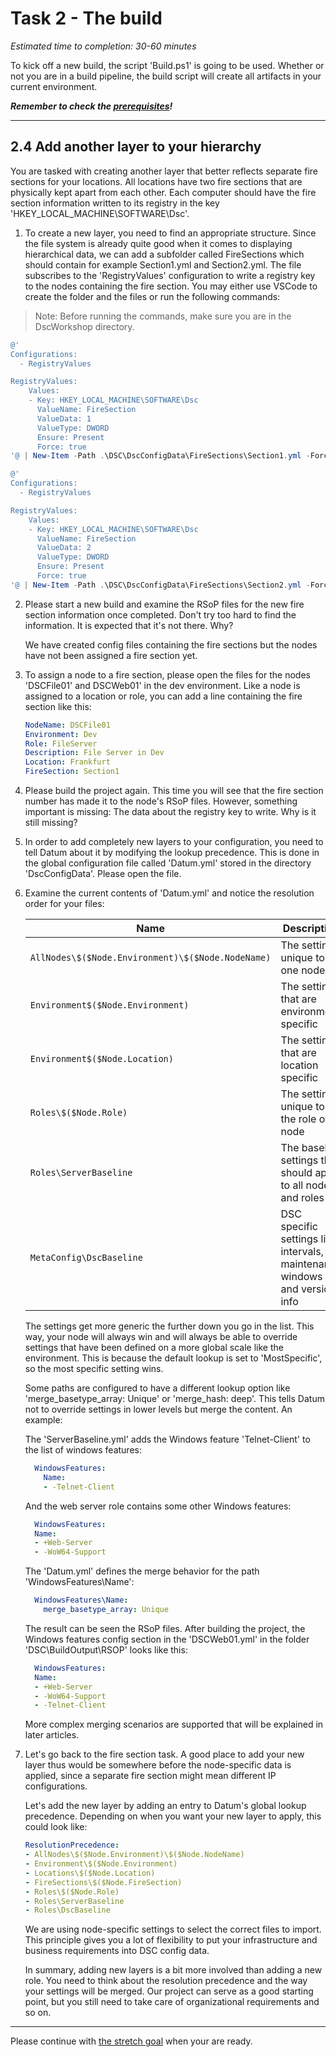# Task 2 - The build

*Estimated time to completion: 30-60 minutes*

To kick off a new build, the script 'Build.ps1' is going to be used. Whether or not you are in a build pipeline, the build script will create all artifacts in your current environment.

***Remember to check the [prerequisites](../CheckPrereq.ps1)!***

---

## 2.4 Add another layer to your hierarchy

You are tasked with creating another layer that better reflects separate fire sections for your locations. All locations have two fire sections that are physically kept apart from each other. Each computer should have the fire section information written to its registry in the key 'HKEY_LOCAL_MACHINE\SOFTWARE\Dsc'.

1. To create a new layer, you need to find an appropriate structure. Since the file system is already quite good when it comes to displaying hierarchical data, we can add a subfolder called FireSections which should contain for example Section1.yml and Section2.yml. The file subscribes to the 'RegistryValues' configuration to write a registry key to the nodes containing the fire section. You may either use VSCode to create the folder and the files or run the following commands:

> Note: Before running the commands, make sure you are in the DscWorkshop directory.

```powershell
@'
Configurations:
  - RegistryValues

RegistryValues:
    Values:
    - Key: HKEY_LOCAL_MACHINE\SOFTWARE\Dsc
      ValueName: FireSection
      ValueData: 1
      ValueType: DWORD
      Ensure: Present
      Force: true
'@ | New-Item -Path .\DSC\DscConfigData\FireSections\Section1.yml -Force

@'
Configurations:
  - RegistryValues

RegistryValues:
    Values:
    - Key: HKEY_LOCAL_MACHINE\SOFTWARE\Dsc
      ValueName: FireSection
      ValueData: 2
      ValueType: DWORD
      Ensure: Present
      Force: true
'@ | New-Item -Path .\DSC\DscConfigData\FireSections\Section2.yml -Force
```

2. Please start a new build and examine the RSoP files for the new fire section information once completed. Don't try too hard to find the information. It is expected that it's not there. Why?

    We have created config files containing the fire sections but the nodes have not been assigned a fire section yet.

3. To assign a node to a fire section, please open the files for the nodes 'DSCFile01' and DSCWeb01' in the dev environment. Like a node is assigned to a location or role, you can add a line containing the fire section like this:

    ```yml
    NodeName: DSCFile01
    Environment: Dev
    Role: FileServer
    Description: File Server in Dev
    Location: Frankfurt
    FireSection: Section1
    ```

4. Please build the project again. This time you will see that the fire section number has made it to the node's RSoP files. However, something important is missing: The data about the registry key to write. Why is it still missing?

5. In order to add completely new layers to your configuration, you need to tell Datum about it by modifying the lookup precedence. This is done in the global configuration file called 'Datum.yml' stored in the directory 'DscConfigData'. Please open the file.

6. Examine the current contents of 'Datum.yml' and notice the resolution order for your files:

    | Name      | Description |
    |-|-|
    | ```AllNodes\$($Node.Environment)\$($Node.NodeName)``` | The settings unique to one node|
    | ```Environment$($Node.Environment)``` | The settings that are environment specific|
    | ```Environment$($Node.Location)``` | The settings that are location specific|
    | ```Roles\$($Node.Role)``` | The settings unique to the role of a node|
    | ```Roles\ServerBaseline``` | The baseline settings that should apply to all nodes and roles|
    | ```MetaConfig\DscBaseline``` | DSC specific settings like intervals, maintenance windows  and version info

    The settings get more generic the further down you go in the list. This way, your node will always win and will always be able to override settings that have been defined on a more global scale like the environment. This is because the default lookup is set to 'MostSpecific', so the most specific setting wins.

    Some paths are configured to have a different lookup option like 'merge_basetype_array: Unique' or 'merge_hash: deep'. This tells Datum not to override settings in lower levels but merge the content. An example:

    The 'ServerBaseline.yml' adds the Windows feature 'Telnet-Client' to the list of windows features:

      ```yaml
        WindowsFeatures:
          Name:
          - -Telnet-Client
      ```
  
    And the web server role contains some other Windows features:

      ```yaml
        WindowsFeatures:
        Name:
        - +Web-Server
        - -WoW64-Support
      ```

    The 'Datum.yml' defines the merge behavior for the path 'WindowsFeatures\Name':

      ```yaml
        WindowsFeatures\Name:
          merge_basetype_array: Unique
      ```

    The result can be seen the RSoP files. After building the project, the Windows features config section in the 'DSCWeb01.yml' in the folder 'DSC\BuildOutput\RSOP' looks like this:

      ```yaml
        WindowsFeatures:
        Name:
        - +Web-Server
        - -WoW64-Support
        - -Telnet-Client
      ```

    More complex merging scenarios are supported that will be explained in later articles.

7. Let's go back to the fire section task. A good place to add your new layer thus would be somewhere before the node-specific data is applied, since a separate fire section might mean different IP configurations.

    Let's add the new layer by adding an entry to Datum's global lookup precedence. Depending on when you want your new layer to apply, this could look like:

    ```yaml
    ResolutionPrecedence:
    - AllNodes\$($Node.Environment)\$($Node.NodeName)
    - Environment\$($Node.Environment)
    - Locations\$($Node.Location)
    - FireSections\$($Node.FireSection)
    - Roles\$($Node.Role)
    - Roles\ServerBaseline
    - Roles\DscBaseline
    ```

    We are using node-specific settings to select the correct files to import. This principle gives you a lot of flexibility to put your infrastructure and business requirements into DSC config data.

    In summary, adding new layers is a bit more involved than adding a new role. You need to think about the resolution precedence and the way your settings will be merged. Our project can serve as a good starting point, but you still need to take care of organizational requirements and so on.

---

Please continue with [the stretch goal](StretchGoal.md) when your are ready.
